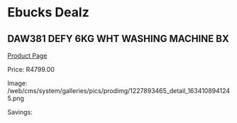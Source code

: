 
# Ebucks Dealz
## DAW381 DEFY 6KG WHT WASHING MACHINE BX
[Product Page](https://www.ebucks.com/web/shop/productSelected.do?prodId=1227893465&catId=704981826)

Price: R4799.00

Image: /web/cms/system/galleries/pics/prodimg/1227893465_detail_1634108941245.png

Savings: 


	